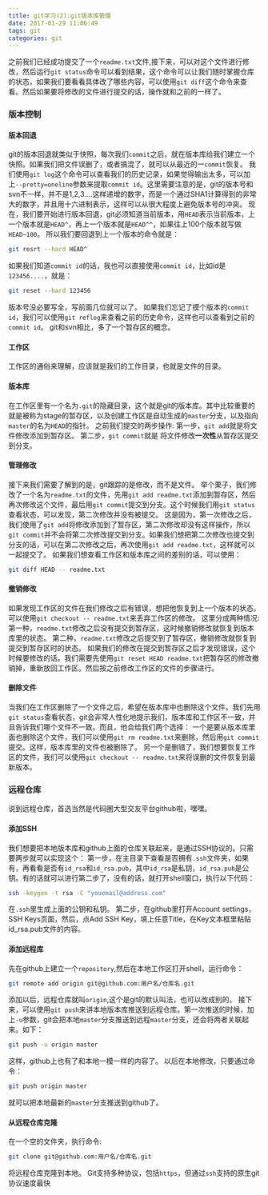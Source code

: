 ```yaml
---
title: git学习(2):git版本库管理
date: 2017-01-29 11:06:49
tags: git
categories: git
---
```


之前我们已经成功提交了一个`readme.txt`文件,接下来，可以对这个文件进行修改，然后运行`git status`命令可以看到结果，这个命令可以让我们随时掌握仓库的状态，如果我们要看看具体改了哪些内容，可以使用`git diff`这个命令来查看。然后如果要将修改的文件进行提交的话，操作就和之前的一样了。
### 版本控制
#### 版本回退
git的版本回退就类似于快照，每次我们`commit`之后，就在版本库给我们建立一个快照。如果我们把文件误删了，或者搞混了，就可以从最近的一`commit`恢复。
我们使用`git log`这个命令可以查看我们的历史记录，如果觉得输出太多，可以加上`--pretty=oneline`参数来提取`commit id`。这里需要注意的是，git的版本号和svn不一样，并不是1,2,3....这样递增的数字，而是一个通过SHA1计算得到的非常大的数字，并且用十六进制表示，这样可以从很大程度上避免版本号的冲突。
现在，我们要开始进行版本回退，git必须知道当前版本，用`HEAD`表示当前版本，上一个版本就是`HEAD^`，再上一个版本就是`HEAD^^`，如果往上100个版本就写做`HEAD~100`。
所以我们要回退到上一个版本的命令就是：
```bash
git resrt --hard HEAD^
```
如果我们知道`commit id`的话，我也可以直接使用`commit id`，比如id是`123456....`，就是：
```bash
git reset --hard 123456
```
版本号没必要写全，写前面几位就可以了。
如果我们忘记了摸个版本的`commit id`，我们可以使用`git reflog`来查看之前的历史命令，这样也可以查看到之前的`commit id`。
git和svn相比，多了一个暂存区的概念。
#### 工作区
工作区的通俗来理解，应该就是我们的工作目录，也就是文件的目录。
#### 版本库
在工作区里有一个名为`.git`的隐藏目录，这个就是git的版本库。其中比较重要的就是被称为stage的暂存区，以及创建工作区是自动生成的`master`分支，以及指向`master`的名为`HEAD`的指针。
之前我们提交的两步操作:
第一步，`git add`就是将文件修改添加到暂存区。
第二步，`git commit`就是 将文件修改**一次性**从暂存区提交到分支。
#### 管理修改
接下来我们需要了解到的是，git跟踪的是修改，而不是文件。
举个栗子，我们修改了一个名为`readme.txt`的文件，先用`git add readme.txt`添加到暂存区，然后再次修改这个文件，最后用`git commit`提交到分支。这个时候我们用`git status`查看状态，可以发现，第二次修改并没有被提交。
这是因为，第一次修改之后，我们使用了`git add`将修改添加到了暂存区，第二次修改却没有这样操作，所以`git commit`并不会将第二次修改提交到分支。如果我们想把第二次修改也提交到分支的话，可以在第二次修改之后，再次使用`git add readme.txt`，这样就可以一起提交了。
如果我们想查看工作区和版本库之间的差别的话，可以使用：
```bash
git diff HEAD -- readme.txt
```
#### 撤销修改
如果发现工作区的文件在我们修改之后有错误，想把他恢复到上一个版本的状态。可以使用`git checkout -- readme.txt`来丢弃工作区的修改。
这里分成两种情况:
第一种，`readme.txt`修改之后没有提交到暂存区，这时候撤销修改就恢复到版本库里的状态。
第二种，`readme.txt`修改之后提交到了暂存区，撤销修改就恢复到提交到暂存区时的状态。
如果我们的修改在提交到暂存区之后才发现错误，这个时候要修改的话。我们需要先使用`git reset HEAD readme.txt`把暂存区的修改撤销掉，重新放回工作区。然后按之前修改工作区的文件的步骤进行。
#### 删除文件
当我们在工作区删除了一个文件之后，希望在版本库中也删除这个文件。我们先用`git status`查看状态，git会非常人性化地提示我们，版本库和工作区不一致，并且告诉我们哪个文件不一致。而且，他会给我们两个选择：
一个是要从版本库里面也删除这个文件，我们可以使用`git rm readme.txt`来删除，然后用`git commit`提交。这样，版本库里的文件也被删除了。
另一个是删错了，我们想要恢复工作区的文件，我们可以使用`git checkout -- readme.txt`来将误删的文件恢复到最新版本。

### 远程仓库
说到远程仓库，首选当然是代码圈大型交友平台github啦，嘿嘿。
#### 添加SSH
我们想要把本地版本库和github上面的仓库关联起来，是通过SSH协议的。只需要两步就可以实现这个：
第一步，在主目录下查看是否拥有`.ssh`文件夹，如果有，再看看是否有`id_rsa`和`id_rsa.pub`，其中`id_rsa`是私钥，`id_rsa.pub`是公钥。有的话就可以进行第二步了，没有的话，就打开shell窗口，执行以下代码：
```bash
ssh -keygen -t rsa -C "youemail@address.com"
```
在`.ssh`里生成上面的公钥和私钥。
第二步，在github里打开Account settings，SSH Keys页面，然后，点Add SSH Key，填上任意Title，在Key文本框里粘贴id_rsa.pub文件的内容。
#### 添加远程库
先在github上建立一个`repository`,然后在本地工作区打开shell，运行命令：
```bash
git remote add origin git@github.com:用户名/仓库名.git
```
添加以后，远程仓库就叫`origin`,这个是git的默认叫法，也可以改成别的。
接下来，可以使用`git push`来讲本地版本库推送到远程仓库。第一次推送的时候，加上`-u`参数，git会把本地`master`分支推送到远程`master`分支，还会将两者关联起来。如下：
```bash
git push -u origin master
```
这样，github上也有了和本地一模一样的内容了。
以后在本地修改，只要通过命令：
```bash
git push origin master
```
就可以把本地最新的`master`分支推送到github了。
#### 从远程仓库克隆
在一个空的文件夹，执行命令:
```bash
git clone git@github.com:用户名/仓库名.git
```
将远程仓库克隆到本地。
Git支持多种协议，包括`https`，但通过`ssh`支持的原生git协议速度最快
